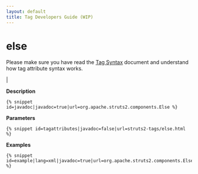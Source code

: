 ```yaml
---
layout: default
title: Tag Developers Guide (WIP)
---
```


# else


Please make sure you have read the [Tag Syntax](#PAGE_13927) document and understand how tag attribute syntax works.

| 

__Description__



~~~~~~~
{% snippet id=javadoc|javadoc=true|url=org.apache.struts2.components.Else %}
~~~~~~~

__Parameters__



~~~~~~~
{% snippet id=tagattributes|javadoc=false|url=struts2-tags/else.html %}
~~~~~~~

__Examples__



~~~~~~~
{% snippet id=example|lang=xml|javadoc=true|url=org.apache.struts2.components.Else %}
~~~~~~~
